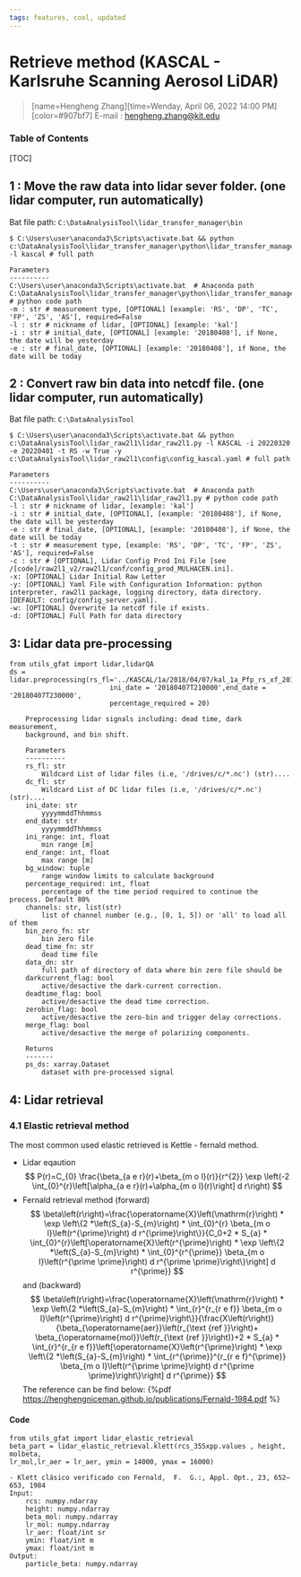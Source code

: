 ```yaml
---
tags: features, cool, updated
---
```

# Retrieve method (KASCAL - Karlsruhe Scanning Aerosol LiDAR)
>[name=Hengheng Zhang][time=Wenday, April 06, 2022 14:00 PM] [color=#907bf7] E-mail : <hengheng.zhang@kit.edu>
### Table of Contents 
[TOC]

## 1 : Move the raw data into lidar sever folder. (one lidar computer, run automatically)
Bat file path: `C:\DataAnalysisTool\lidar_transfer_manager\bin`
```shell
$ C:\Users\user\anaconda3\Scripts\activate.bat && python c:\DataAnalysisTool\lidar_transfer_manager\python\lidar_transfer_manager.py -l kascal # full path 
```
```
Parameters
----------
C:\Users\user\anaconda3\Scripts\activate.bat  # Anaconda path
C:\DataAnalysisTool\lidar_transfer_manager\python\lidar_transfer_manager.py # python code path
-m : str # measurement type, [OPTIONAL] [example: 'RS', 'DP', 'TC', 'FP', 'ZS', 'AS'], required=False
-l : str # nickname of lidar, [OPTIONAL] [example: 'kal']
-i : str # initial_date, [OPTIONAL] [example: '20180408'], if None, the date will be yesterday 
-e : str # final_date, [OPTIONAL] [example: '20180408'], if None, the date will be today 
```
## 2 : Convert raw bin data into netcdf file. (one lidar computer, run automatically)
Bat file path: `C:\DataAnalysisTool`
```shell
$ C:\Users\user\anaconda3\Scripts\activate.bat && python c:\DataAnalysisTool\lidar_raw2l1\lidar_raw2l1.py -l KASCAL -i 20220320 -e 20220401 -t RS -w True -y c:\DataAnalysisTool\lidar_raw2l1\config\config_kascal.yaml # full path 
```
```
Parameters
----------
C:\Users\user\anaconda3\Scripts\activate.bat  # Anaconda path
C:\DataAnalysisTool\lidar_raw2l1\lidar_raw2l1.py # python code path
-l : str # nickname of lidar, [example: 'kal']
-i : str # initial_date, [OPTIONAL], [example: '20180408'], if None, the date will be yesterday 
-e : str # final_date, [OPTIONAL], [example: '20180408'], if None, the date will be today 
-t : str # measurement type, [example: 'RS', 'DP', 'TC', 'FP', 'ZS', 'AS'], required=False
-c : str # [OPTIONAL], Lidar Config Prod Ini File [see /[code]/raw2l1_v2/raw2l1/conf/config_prod_MULHACEN.ini].
-x: [OPTIONAL] Lidar Initial Raw Letter
-y: [OPTIONAL] Yaml File with Configuration Information: python interpreter, raw2l1 package, logging directory, data directory. [DEFAULT: config/config_server.yaml].
-w: [OPTIONAL] Overwrite 1a netcdf file if exists.
-d: [OPTIONAL] Full Path for data directory
```
## 3: Lidar data pre-processing
```python=
from utils_gfat import lidar,lidarQA
ds = lidar.preprocessing(rs_fl='../KASCAL/1a/2018/04/07/kal_1a_Pfp_rs_xf_20180407.nc',
                         ini_date = '20180407T210000',end_date = '20180407T230000',
                         percentage_required = 20)

```

```
    Preprocessing lidar signals including: dead time, dark measurement,
    background, and bin shift.

    Parameters
    ----------
    rs_fl: str
        Wildcard List of lidar files (i.e, '/drives/c/*.nc') (str)....
    dc_fl: str
        Wildcard List of DC lidar files (i.e, '/drives/c/*.nc') (str)....
    ini_date: str
        yyyymmddThhmmss
    end_date: str
        yyyymmddThhmmss
    ini_range: int, float
        min range [m]
    end_range: int, float
        max range [m]
    bg_window: tuple
        range window limits to calculate background
    percentage_required: int, float
        percentage of the time period required to continue the process. Default 80%
    channels: str, list(str)
        list of channel number (e.g., [0, 1, 5]) or 'all' to load all of them
    bin_zero_fn: str
        bin zero file
    dead_time_fn: str
        dead time file
    data_dn: str
        full path of directory of data where bin zero file should be
    darkcurrent_flag: bool
        active/desactive the dark-current correction.
    deadtime_flag: bool
        active/desactive the dead time correction.
    zerobin_flag: bool
        active/desactive the zero-bin and trigger delay corrections.
    merge_flag: bool
        active/desactive the merge of polarizing components.

    Returns
    -------
    ps_ds: xarray.Dataset
        dataset with pre-processed signal

```
## 4: Lidar retrieval
### 4.1 Elastic retrieval method
The most common used elastic retrieved is Kettle - fernald method. 
- Lidar eqaution
$$
P(r)=C_{0}  \frac{\beta_{a e r}(r)+\beta_{m o l}(r)}{r^{2}} \exp \left(-2 \int_{0}^{r}\left[\alpha_{a e r}(r)+\alpha_{m o l}(r)\right] d r\right) 
$$
- Fernald retrieval method (forward)
$$
\beta\left(r\right)=\frac{\operatorname{X}\left(\mathrm{r}\right) * \exp \left\{2 *\left(S_{a}-S_{m}\right) * \int_{0}^{r} \beta_{m o l}\left(r^{\prime}\right) d r^{\prime}\right\}}{C_0+2 * S_{a} * \int_{0}^{r}\left[\operatorname{X}\left(r^{\prime}\right) * \exp \left\{2 *\left(S_{a}-S_{m}\right) * \int_{0}^{r^{\prime}} \beta_{m o l}\left(r^{\prime \prime}\right) d r^{\prime \prime}\right\}\right] d r^{\prime}} 
$$
and  (backward)
$$
\beta\left(r\right)=\frac{\operatorname{X}\left(\mathrm{r}\right) * \exp \left\{2 *\left(S_{a}-S_{m}\right) * \int_{r}^{r_{r e f}} \beta_{m o l}\left(r^{\prime}\right) d r^{\prime}\right\}}{\frac{X\left(r\right)}{\beta_{\operatorname{aer}}\left(r_{\text {ref }}\right)+ \beta_{\operatorname{mol}}\left(r_{\text {ref }}\right)}+2 * S_{a} * \int_{r}^{r_{r e f}}\left[\operatorname{X}\left(r^{\prime}\right) * \exp \left\{2 *\left(S_{a}-S_{m}\right) * \int_{r^{\prime}}^{r_{r e f}^{\prime}} \beta_{m o l}\left(r^{\prime \prime}\right) d r^{\prime \prime}\right\}\right] d r^{\prime}}
$$
The reference can be find below:
{%pdf https://henghengniceman.github.io/publications/Fernald-1984.pdf %}
#### Code
```python=
from utils_gfat import lidar_elastic_retrieval
beta_part = lidar_elastic_retrieval.klett(rcs_355xpp.values , height, molbeta, 
lr_mol,lr_aer = lr_aer, ymin = 14000, ymax = 16000)
```
```
- Klett clásico verificado con Fernald,  F.  G.:, Appl. Opt., 23, 652–653, 1984
Input:
    rcs: numpy.ndarray
    height: numpy.ndarray
    beta_mol: numpy.ndarray        
    lr_mol: numpy.ndarray
    lr_aer: float/int sr
    ymin: float/int m
    ymax: float/int m
Output:
    particle_beta: numpy.ndarray
```




